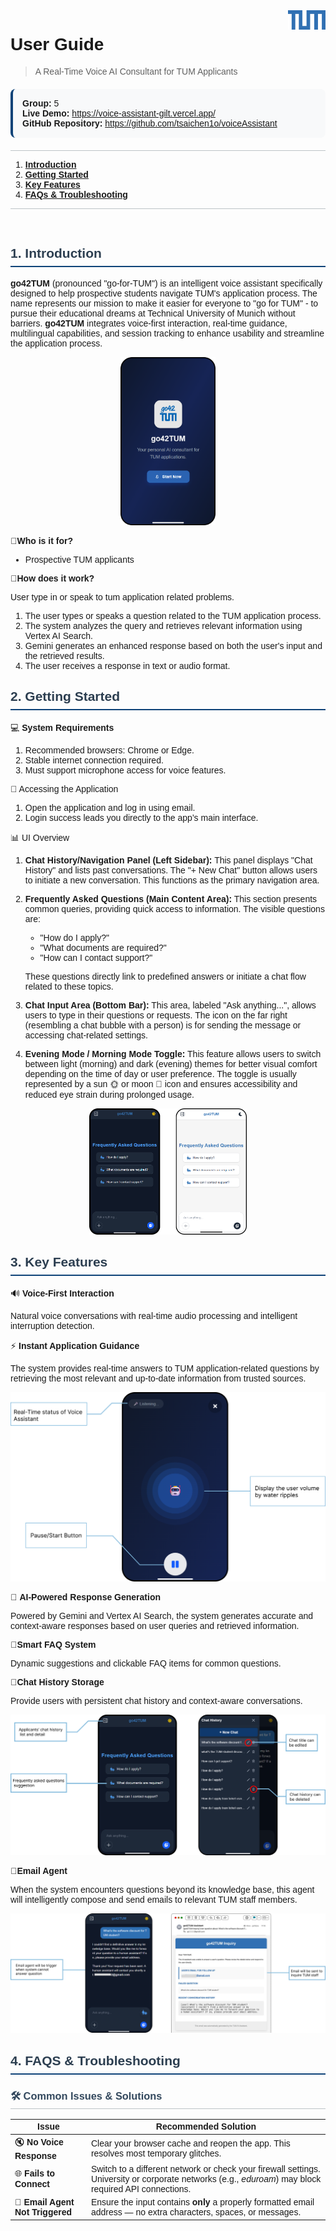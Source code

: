 <style>
@import url('https://fonts.googleapis.com/css2?family=Montserrat:wght@300;400;500;600;700&display=swap');

* {
    font-family: 'Montserrat', sans-serif !important;
}

body, html {
    font-family: 'Montserrat', sans-serif !important;
}

h1, h2, h3, h4, h5, h6 {
    font-family: 'Montserrat', sans-serif !important;
    font-weight: 600;
}

p, span, div, li, td, th, blockquote, pre {
    font-family: 'Montserrat', sans-serif !important;
}

code {
    font-family: 'Consolas', 'Monaco', 'Courier New', monospace !important;
    color: green;
    background-color: #f8f9fa;
    padding: 2px 4px;
    border-radius: 3px;
}

a, a:hover, a:visited {
    font-family: 'Montserrat', sans-serif !important;
}

strong, b, em, i {
    font-family: 'Montserrat', sans-serif !important;
}

ul, ol, dl {
    font-family: 'Montserrat', sans-serif !important;
}

table {
    font-family: 'Montserrat', sans-serif !important;
}

input, textarea, select, button {
    font-family: 'Montserrat', sans-serif !important;
}
</style>


<img src="tum_logo.svg" alt="TUM Logo" width="60" align="right">

<div style="font-family: 'Montserrat', sans-serif;">

# **User Guide**
> A Real-Time Voice AI Consultant for TUM Applicants

<div style="background-color: #f8f9fa; padding: 15px; border-radius: 8px; border-left: 4px solid #0e4378; margin: 20px 0;">
<strong>Group:</strong> 5  <br/>
<strong>Live Demo:</strong> <a href="https://voice-assistant-gilt.vercel.app/">https://voice-assistant-gilt.vercel.app/</a> <br/>
<strong>GitHub Repository:</strong> <a href="https://github.com/tsaichen1o/voiceAssistant">https://github.com/tsaichen1o/voiceAssistant</a>
</div>

<span style="border-bottom: 1px solid #BDC3C7;display: block;"></span>

1. **[Introduction](#introduction)**
2. **[Getting Started](#getting-started)**
3. **[Key Features](#key-features)**
4. **[FAQs & Troubleshooting](#faqs--troubleshooting)**

<span style="border-bottom: 1px solid #BDC3C7;display: block;"></span>

<div style="page-break-after: always; visibility: hidden"> 
\pagebreak 
</div>

## <span id="introduction" style="font-family: 'Montserrat', sans-serif; font-weight: 600; color: #2C3E50; border-bottom: 2px solid #0e4378; padding-bottom: 8px; display: block;">1. Introduction</span>
**go42TUM** (pronounced "go-for-TUM") is an intelligent voice assistant specifically designed to help prospective students navigate TUM's application process. The name represents our mission to make it easier for everyone to "go for TUM" - to pursue their educational dreams at Technical University of Munich without barriers. **go42TUM** integrates voice-first interaction, real-time guidance, multilingual capabilities, and session tracking to enhance usability and streamline the application process.

<p align="center">
<img src="pics/UserGuideReport_image1.png" width="30%">
</p>

👥**Who is it for?** 

- Prospective TUM applicants

📱**How does it work?**

User type in or speak to tum application related problems.

1. The user types or speaks a question related to the TUM application process.
2. The system analyzes the query and retrieves relevant information using Vertex AI Search.
3. Gemini generates an enhanced response based on both the user's input and the retrieved results.
4. The user receives a response in text or audio format.

## <span id="getting-started" style="font-family: 'Montserrat', sans-serif; font-weight: 600; color: #2C3E50; border-bottom: 2px solid #0e4378; padding-bottom: 8px; display: block;">2. Getting Started</span>
💻 **System Requirements**

1. Recommended browsers: Chrome or Edge.
2. Stable internet connection required.
3. Must support microphone access for voice features.

🔗 Accessing the Application

1. Open the application and log in using email.
2. Login success leads you directly to the app’s main interface.

📊 UI Overview

1. **Chat History/Navigation Panel (Left Sidebar):** This panel displays "Chat History" and lists past conversations. The "+ New Chat" button allows users to initiate a new conversation. This functions as the primary navigation area.
2. **Frequently Asked Questions (Main Content Area):** This section presents common queries, providing quick access to information. The visible questions are:
    - "How do I apply?"
    - "What documents are required?"
    - "How can I contact support?"
    
    These questions directly link to predefined answers or initiate a chat flow related to these topics.
    
3. **Chat Input Area (Bottom Bar):** This area, labeled "Ask anything...", allows users to type in their questions or requests. The icon on the far right (resembling a chat bubble with a person) is for sending the message or accessing chat-related settings.

4. **Evening Mode / Morning Mode Toggle:** This feature allows users to switch between light (morning) and dark (evening) themes for better visual comfort depending on the time of day or user preference. The toggle is usually represented by a sun 🌞 or moon 🌙 icon and ensures accessibility and reduced eye strain during prolonged usage.

<p align="center">
<img src="pics/UserGuideReport_image5.png" width="50%">
</p>

## <span id="key-features" style="font-family: 'Montserrat', sans-serif; font-weight: 600; color: #2C3E50; border-bottom: 2px solid #0e4378; padding-bottom: 8px; display: block;">3. Key Features</span>

🔊 **Voice-First Interaction**

Natural voice conversations with real-time audio processing and intelligent interruption detection.

⚡ **Instant Application Guidance**

The system provides real-time answers to TUM application-related questions by retrieving the most relevant and up-to-date information from trusted sources.

<p align="center">
<img src="pics/UserGuideReport_image2.png" width="100%">
</p>

🧠 **AI-Powered Response Generation**

Powered by Gemini and Vertex AI Search, the system generates accurate and context-aware responses based on user queries and retrieved information.

🧐**Smart FAQ System**

Dynamic suggestions and clickable FAQ items for common questions.

📑**Chat History Storage**

Provide users with persistent chat history and context-aware conversations.

<p align="center">
<img src="pics/UserGuideReport_image3.png" width="100%">
</p>

📩**Email Agent**

When the system encounters questions beyond its knowledge base, this agent will intelligently compose and send emails to relevant TUM staff members.

<p align="center">
<img src="pics/UserGuideReport_image4.png" width="100%">
</p>

## <span id="faqs--troubleshooting" style="font-family: 'Montserrat', sans-serif; font-weight: 600; color: #2C3E50; border-bottom: 2px solid #0e4378; padding-bottom: 8px; display: block;">4. FAQS & Troubleshooting</span>

### <span id="design-principles--architectural-overview" style="font-family: 'Montserrat', sans-serif; font-weight: 600; color: #34495E; border-bottom: 1px solid #BDC3C7; padding-bottom: 4px; display: block;">🛠️ Common Issues & Solutions</span>

| **Issue**                       | **Recommended Solution**                                                                                                                              |
| ------------------------------- | ----------------------------------------------------------------------------------------------------------------------------------------------------- |
| 🔇 **No Voice Response**         | Clear your browser cache and reopen the app. This resolves most temporary glitches.                                                                   |
| 🌐 **Fails to Connect**          | Switch to a different network or check your firewall settings. University or corporate networks (e.g., *eduroam*) may block required API connections. |
| 📧 **Email Agent Not Triggered** | Ensure the input contains **only** a properly formatted email address — no extra characters, spaces, or messages.                                     |

</div>
